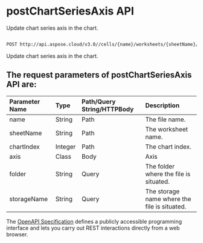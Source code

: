 # **postChartSeriesAxis API**

Update chart series axis in the chart. 

```bash

POST http://api.aspose.cloud/v3.0//cells/{name}/worksheets/{sheetName}/charts/{chartIndex}/seriesaxis

```
Update chart series axis in the chart.

## The request parameters of **postChartSeriesAxis** API are: 

| Parameter Name | Type | Path/Query String/HTTPBody | Description | 
| :- | :- | :- |:- | 
|name|String|Path|The file name.|
|sheetName|String|Path|The worksheet name.|
|chartIndex|Integer|Path|The chart index.|
|axis|Class|Body|Axis |
|folder|String|Query|The folder where the file is situated.|
|storageName|String|Query|The storage name where the file is situated.|


The [OpenAPI Specification](https://reference.aspose.cloud/cells/#/ChartsController/PostChartSeriesAxis) defines a publicly accessible programming interface and lets you carry out REST interactions directly from a web browser.


